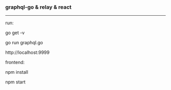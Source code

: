 ### graphql-go & relay & react
-----------------------
run:

go get -v

go run graphql.go

http://localhost:9999


frontend:

npm install

npm start
